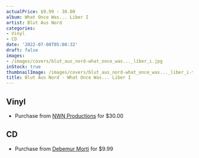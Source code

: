 ```yaml
---
actualPrice: $9.99 - 30.00
album: What Once Was... Liber I
artist: Blut Aus Nord
categories:
- Vinyl
- CD
date: '2022-07-08T05:08:32'
draft: false
images:
- /images/covers/blut_aus_nord-what_once_was..._liber_i.jpg
inStock: true
thumbnailImage: /images/covers/blut_aus_nord-what_once_was..._liber_i-thumb.jpg
title: Blut Aus Nord - What Once Was... Liber I
---
```


## Vinyl
* Purchase from [NWN Productions](http://shop.nwnprod.com/index.php?route=product/product&path=75&product_id=25169&sort=pd.name&order=ASC) for $30.00
## CD
* Purchase from [Debemur Morti](https://debemurmorti.aisamerch.com/item/74841) for $9.99
